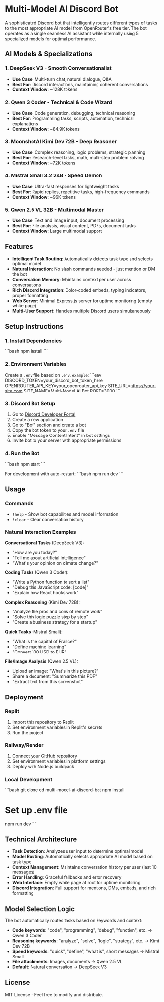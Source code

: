 # Multi-Model AI Discord Bot

A sophisticated Discord bot that intelligently routes different types of tasks to the most appropriate AI model from OpenRouter's free tier. The bot operates as a single seamless AI assistant while internally using 5 specialized models for optimal performance.

## AI Models & Specializations

### 1. **DeepSeek V3** - Smooth Conversationalist
- **Use Case**: Multi-turn chat, natural dialogue, Q&A
- **Best For**: Discord interactions, maintaining coherent conversations
- **Context Window**: ~128K tokens

### 2. **Qwen 3 Coder** - Technical & Code Wizard  
- **Use Case**: Code generation, debugging, technical reasoning
- **Best For**: Programming tasks, scripts, automation, technical explanations
- **Context Window**: ~84.9K tokens

### 3. **MoonshotAI Kimi Dev 72B** - Deep Reasoner
- **Use Case**: Complex reasoning, logic problems, strategic planning
- **Best For**: Research-level tasks, math, multi-step problem solving
- **Context Window**: ~72K tokens

### 4. **Mistral Small 3.2 24B** - Speed Demon
- **Use Case**: Ultra-fast responses for lightweight tasks
- **Best For**: Rapid replies, repetitive tasks, high-frequency commands
- **Context Window**: ~96K tokens

### 5. **Qwen 2.5 VL 32B** - Multimodal Master
- **Use Case**: Text and image input, document processing
- **Best For**: File analysis, visual content, PDFs, document tasks
- **Context Window**: Large multimodal support

## Features

- **Intelligent Task Routing**: Automatically detects task type and selects optimal model
- **Natural Interaction**: No slash commands needed - just mention or DM the bot
- **Conversation Memory**: Maintains context per user across conversations
- **Rich Discord Integration**: Color-coded embeds, typing indicators, proper formatting
- **Web Server**: Minimal Express.js server for uptime monitoring (empty white page)
- **Multi-User Support**: Handles multiple Discord users simultaneously

## Setup Instructions

### 1. Install Dependencies
\`\`\`bash
npm install
\`\`\`

### 2. Environment Variables
Create a `.env` file based on `.env.example`:
\`\`\`env
DISCORD_TOKEN=your_discord_bot_token_here
OPENROUTER_API_KEY=your_openrouter_api_key
SITE_URL=https://your-site.com
SITE_NAME=Multi-Model AI Bot
PORT=3000
\`\`\`

### 3. Discord Bot Setup
1. Go to [Discord Developer Portal](https://discord.com/developers/applications)
2. Create a new application
3. Go to "Bot" section and create a bot
4. Copy the bot token to your `.env` file
5. Enable "Message Content Intent" in bot settings
6. Invite bot to your server with appropriate permissions

### 4. Run the Bot
\`\`\`bash
npm start
\`\`\`

For development with auto-restart:
\`\`\`bash
npm run dev
\`\`\`

## Usage

### Commands
- `!help` - Show bot capabilities and model information
- `!clear` - Clear conversation history

### Natural Interaction Examples

**Conversational Tasks** (DeepSeek V3):
- "How are you today?"
- "Tell me about artificial intelligence"
- "What's your opinion on climate change?"

**Coding Tasks** (Qwen 3 Coder):
- "Write a Python function to sort a list"
- "Debug this JavaScript code: [code]"
- "Explain how React hooks work"

**Complex Reasoning** (Kimi Dev 72B):
- "Analyze the pros and cons of remote work"
- "Solve this logic puzzle step by step"
- "Create a business strategy for a startup"

**Quick Tasks** (Mistral Small):
- "What is the capital of France?"
- "Define machine learning"
- "Convert 100 USD to EUR"

**File/Image Analysis** (Qwen 2.5 VL):
- Upload an image: "What's in this picture?"
- Share a document: "Summarize this PDF"
- "Extract text from this screenshot"

## Deployment

### Replit
1. Import this repository to Replit
2. Set environment variables in Replit's secrets
3. Run the project

### Railway/Render
1. Connect your GitHub repository
2. Set environment variables in platform settings
3. Deploy with Node.js buildpack

### Local Development
\`\`\`bash
git clone <repository>
cd multi-model-ai-discord-bot
npm install
# Set up .env file
npm run dev
\`\`\`

## Technical Architecture

- **Task Detection**: Analyzes user input to determine optimal model
- **Model Routing**: Automatically selects appropriate AI model based on task type
- **Context Management**: Maintains conversation history per user (last 10 messages)
- **Error Handling**: Graceful fallbacks and error recovery
- **Web Interface**: Empty white page at root for uptime monitoring
- **Discord Integration**: Full support for mentions, DMs, embeds, and rich formatting

## Model Selection Logic

The bot automatically routes tasks based on keywords and context:
- **Code keywords**: "code", "programming", "debug", "function", etc. → Qwen 3 Coder
- **Reasoning keywords**: "analyze", "solve", "logic", "strategy", etc. → Kimi Dev 72B  
- **Speed keywords**: "quick", "define", "what is", short messages → Mistral Small
- **File attachments**: Images, documents → Qwen 2.5 VL
- **Default**: Natural conversation → DeepSeek V3

## License

MIT License - Feel free to modify and distribute.
